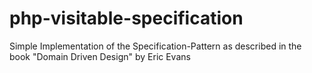 php-visitable-specification
===========================

Simple Implementation of the Specification-Pattern as described in the book "Domain Driven Design" by Eric Evans
